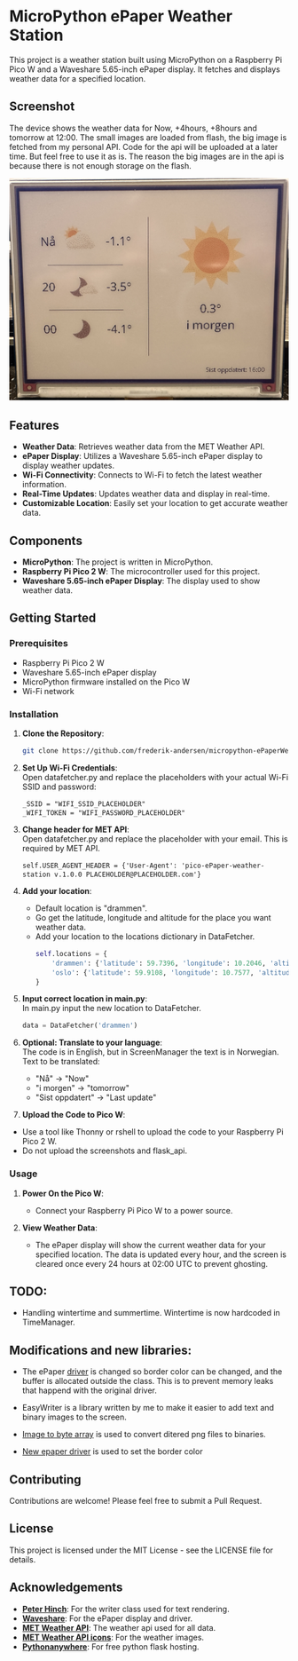 # MicroPython ePaper Weather Station

This project is a weather station built using MicroPython on a Raspberry Pi Pico W and a Waveshare 5.65-inch ePaper display. It fetches and displays weather data for a specified location.

## Screenshot
The device shows the weather data for Now, +4hours, +8hours and tomorrow at 12:00.
The small images are loaded from flash, the big image is fetched from my personal API. Code for the api will be uploaded at a later time. But feel free to use it as is. The reason the big images are in the api is because there is not enough storage on the flash.
<p align="left">
  <img src="https://github.com/frederik-andersen/micropython-ePaperWeatherStation/blob/main/screenshots/IMG_0831.jpeg" width="600">
</p>

## Features
- **Weather Data**: Retrieves weather data from the MET Weather API.
- **ePaper Display**: Utilizes a Waveshare 5.65-inch ePaper display to display weather updates.
- **Wi-Fi Connectivity**: Connects to Wi-Fi to fetch the latest weather information.
- **Real-Time Updates**: Updates weather data and display in real-time.
- **Customizable Location**: Easily set your location to get accurate weather data.

## Components
- **MicroPython**: The project is written in MicroPython.
- **Raspberry Pi Pico 2 W**: The microcontroller used for this project.
- **Waveshare 5.65-inch ePaper Display**: The display used to show weather data.

## Getting Started
### Prerequisites
- Raspberry Pi Pico 2 W
- Waveshare 5.65-inch ePaper display
- MicroPython firmware installed on the Pico W
- Wi-Fi network

### Installation
1. **Clone the Repository**:  
   ```sh
   git clone https://github.com/frederik-andersen/micropython-ePaperWeatherStation.git
    ```
2. **Set Up Wi-Fi Credentials**:  
Open datafetcher.py and replace the placeholders with your actual Wi-Fi SSID and password:
    ```
    _SSID = "WIFI_SSID_PLACEHOLDER"
    _WIFI_TOKEN = "WIFI_PASSWORD_PLACEHOLDER"
    ```
3. **Change header for MET API**:  
Open datafetcher.py and replace the placeholder with your email. This is required by MET API.
    ```
    self.USER_AGENT_HEADER = {'User-Agent': 'pico-ePaper-weather-station v.1.0.0 PLACEHOLDER@PLACEHOLDER.com'}
    ```
4. **Add your location**:  
   - Default location is "drammen".
   - Go get the latitude, longitude and altitude for the place you want weather data.
   - Add your location to the locations dictionary in DataFetcher.
     ```python
     self.locations = {
         'drammen': {'latitude': 59.7396, 'longitude': 10.2046, 'altitude': 3},
         'oslo': {'latitude': 59.9108, 'longitude': 10.7577, 'altitude': 4}
     }
     ```
5. **Input correct location in main.py**:  
In main.py input the new location to DataFetcher.
    ```python
    data = DataFetcher('drammen')
    ```

6. **Optional: Translate to your language**:  
   The code is in English, but in ScreenManager the text is in Norwegian.
   Text to be translated:
   - "Nå" -> "Now"
   - "i morgen" -> "tomorrow"
   - "Sist oppdatert" -> "Last update"

5. **Upload the Code to Pico W**:  
- Use a tool like Thonny or rshell to upload the code to your Raspberry Pi Pico 2 W.
- Do not upload the screenshots and flask_api.

### Usage
1. **Power On the Pico W**:
   - Connect your Raspberry Pi Pico W to a power source.

2. **View Weather Data**:
   - The ePaper display will show the current weather data for your specified location. The data is updated every hour, and the screen is cleared once every 24 hours at 02:00 UTC to prevent ghosting.

## TODO:
- Handling wintertime and summertime. Wintertime is now hardcoded in TimeManager.


## Modifications and new libraries:
- The ePaper [driver](https://github.com/frederik-andersen/micropython-ePaper-5in65-border-color "New epaper driver") is changed so border color can be changed, and the buffer is allocated outside the class. This is to prevent memory leaks that happend with the original driver.

- EasyWriter is a library written by me to make it easier to add text and binary images to the screen.

- [Image to byte array](https://github.com/frederik-andersen/python-image_to_bytearray "Image to byte array") is used to convert ditered png files to binaries.
- [New epaper driver](https://github.com/frederik-andersen/micropython-ePaper-5in65-border-color "New epaper driver") is used to set the border color

## Contributing
Contributions are welcome! Please feel free to submit a Pull Request.

## License
This project is licensed under the MIT License - see the LICENSE file for details.

## Acknowledgements
- [**Peter Hinch**](https://github.com/peterhinch "PeterHinch"): For the writer class used for text rendering.
- [**Waveshare**](https://github.com/waveshareteam/e-Paper "Waveshare"): For the ePaper display and driver.
- [**MET Weather API**](https://api.met.no/weatherapi/locationforecast/2.0/documentation "MET Weather API"): The weather api used for all data.
- [**MET Weather API icons**](https://github.com/metno/weathericons "MET Weather API icons"): For the weather images.
- [**Pythonanywhere**](https://www.pythonanywhere.com/ "Pythonanywhere"): For free python flask hosting.
